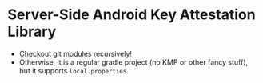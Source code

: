 # Server-Side Android Key Attestation Library

* Checkout git modules recursively!
* Otherwise, it is a regular gradle project (no KMP or other fancy stuff), but it supports `local.properties`.
